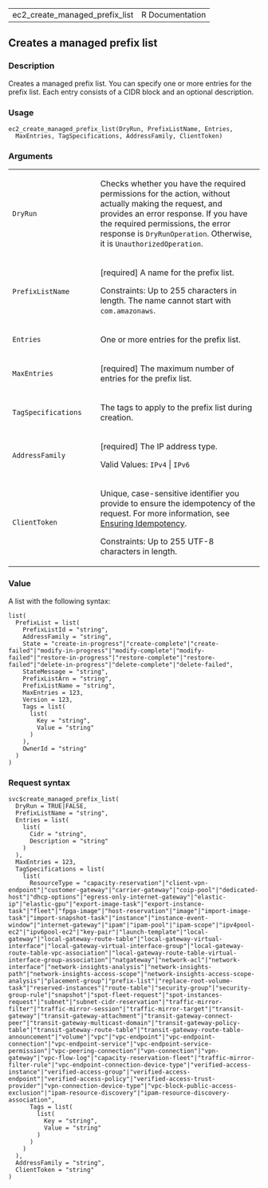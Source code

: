 <table style="width: 100%;">
<tbody>
<tr class="odd">
<td>ec2_create_managed_prefix_list</td>
<td style="text-align: right;">R Documentation</td>
</tr>
</tbody>
</table>

## Creates a managed prefix list

### Description

Creates a managed prefix list. You can specify one or more entries for
the prefix list. Each entry consists of a CIDR block and an optional
description.

### Usage

    ec2_create_managed_prefix_list(DryRun, PrefixListName, Entries,
      MaxEntries, TagSpecifications, AddressFamily, ClientToken)

### Arguments

<table>
<colgroup>
<col style="width: 35%" />
<col style="width: 65%" />
</colgroup>
<tbody>
<tr class="odd">
<td><code
id="ec2_create_managed_prefix_list_:_DryRun">DryRun</code></td>
<td><p>Checks whether you have the required permissions for the action,
without actually making the request, and provides an error response. If
you have the required permissions, the error response is
<code>DryRunOperation</code>. Otherwise, it is
<code>UnauthorizedOperation</code>.</p></td>
</tr>
<tr class="even">
<td><code
id="ec2_create_managed_prefix_list_:_PrefixListName">PrefixListName</code></td>
<td><p>[required] A name for the prefix list.</p>
<p>Constraints: Up to 255 characters in length. The name cannot start
with <code>com.amazonaws</code>.</p></td>
</tr>
<tr class="odd">
<td><code
id="ec2_create_managed_prefix_list_:_Entries">Entries</code></td>
<td><p>One or more entries for the prefix list.</p></td>
</tr>
<tr class="even">
<td><code
id="ec2_create_managed_prefix_list_:_MaxEntries">MaxEntries</code></td>
<td><p>[required] The maximum number of entries for the prefix
list.</p></td>
</tr>
<tr class="odd">
<td><code
id="ec2_create_managed_prefix_list_:_TagSpecifications">TagSpecifications</code></td>
<td><p>The tags to apply to the prefix list during creation.</p></td>
</tr>
<tr class="even">
<td><code
id="ec2_create_managed_prefix_list_:_AddressFamily">AddressFamily</code></td>
<td><p>[required] The IP address type.</p>
<p>Valid Values: <code>IPv4</code> | <code>IPv6</code></p></td>
</tr>
<tr class="odd">
<td><code
id="ec2_create_managed_prefix_list_:_ClientToken">ClientToken</code></td>
<td><p>Unique, case-sensitive identifier you provide to ensure the
idempotency of the request. For more information, see <a
href="https://docs.aws.amazon.com/AWSEC2/latest/APIReference/Run_Instance_Idempotency.html">Ensuring
Idempotency</a>.</p>
<p>Constraints: Up to 255 UTF-8 characters in length.</p></td>
</tr>
</tbody>
</table>

### Value

A list with the following syntax:

    list(
      PrefixList = list(
        PrefixListId = "string",
        AddressFamily = "string",
        State = "create-in-progress"|"create-complete"|"create-failed"|"modify-in-progress"|"modify-complete"|"modify-failed"|"restore-in-progress"|"restore-complete"|"restore-failed"|"delete-in-progress"|"delete-complete"|"delete-failed",
        StateMessage = "string",
        PrefixListArn = "string",
        PrefixListName = "string",
        MaxEntries = 123,
        Version = 123,
        Tags = list(
          list(
            Key = "string",
            Value = "string"
          )
        ),
        OwnerId = "string"
      )
    )

### Request syntax

    svc$create_managed_prefix_list(
      DryRun = TRUE|FALSE,
      PrefixListName = "string",
      Entries = list(
        list(
          Cidr = "string",
          Description = "string"
        )
      ),
      MaxEntries = 123,
      TagSpecifications = list(
        list(
          ResourceType = "capacity-reservation"|"client-vpn-endpoint"|"customer-gateway"|"carrier-gateway"|"coip-pool"|"dedicated-host"|"dhcp-options"|"egress-only-internet-gateway"|"elastic-ip"|"elastic-gpu"|"export-image-task"|"export-instance-task"|"fleet"|"fpga-image"|"host-reservation"|"image"|"import-image-task"|"import-snapshot-task"|"instance"|"instance-event-window"|"internet-gateway"|"ipam"|"ipam-pool"|"ipam-scope"|"ipv4pool-ec2"|"ipv6pool-ec2"|"key-pair"|"launch-template"|"local-gateway"|"local-gateway-route-table"|"local-gateway-virtual-interface"|"local-gateway-virtual-interface-group"|"local-gateway-route-table-vpc-association"|"local-gateway-route-table-virtual-interface-group-association"|"natgateway"|"network-acl"|"network-interface"|"network-insights-analysis"|"network-insights-path"|"network-insights-access-scope"|"network-insights-access-scope-analysis"|"placement-group"|"prefix-list"|"replace-root-volume-task"|"reserved-instances"|"route-table"|"security-group"|"security-group-rule"|"snapshot"|"spot-fleet-request"|"spot-instances-request"|"subnet"|"subnet-cidr-reservation"|"traffic-mirror-filter"|"traffic-mirror-session"|"traffic-mirror-target"|"transit-gateway"|"transit-gateway-attachment"|"transit-gateway-connect-peer"|"transit-gateway-multicast-domain"|"transit-gateway-policy-table"|"transit-gateway-route-table"|"transit-gateway-route-table-announcement"|"volume"|"vpc"|"vpc-endpoint"|"vpc-endpoint-connection"|"vpc-endpoint-service"|"vpc-endpoint-service-permission"|"vpc-peering-connection"|"vpn-connection"|"vpn-gateway"|"vpc-flow-log"|"capacity-reservation-fleet"|"traffic-mirror-filter-rule"|"vpc-endpoint-connection-device-type"|"verified-access-instance"|"verified-access-group"|"verified-access-endpoint"|"verified-access-policy"|"verified-access-trust-provider"|"vpn-connection-device-type"|"vpc-block-public-access-exclusion"|"ipam-resource-discovery"|"ipam-resource-discovery-association",
          Tags = list(
            list(
              Key = "string",
              Value = "string"
            )
          )
        )
      ),
      AddressFamily = "string",
      ClientToken = "string"
    )
